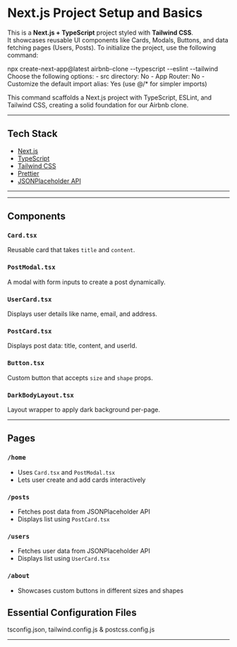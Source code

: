 # Next.js Project Setup and Basics

This is a **Next.js + TypeScript** project styled with **Tailwind CSS**.  
It showcases reusable UI components like Cards, Modals, Buttons, and data fetching pages (Users, Posts).
To initialize the project, use the following command:

npx create-next-app@latest airbnb-clone --typescript --eslint --tailwind
Choose the following options: - src directory: No - App Router: No - Customize the default import alias: Yes (use @/* for simpler imports)

This command scaffolds a Next.js project with TypeScript, ESLint, and Tailwind CSS, creating a solid foundation for our Airbnb clone.

---

## Tech Stack

- [Next.js](https://nextjs.org/)
- [TypeScript](https://www.typescriptlang.org/)
- [Tailwind CSS](https://tailwindcss.com/)
- [Prettier](https://prettier.io/)
- [JSONPlaceholder API](https://jsonplaceholder.typicode.com/)

---


---

## Components

### `Card.tsx`
Reusable card that takes `title` and `content`.

###  `PostModal.tsx`
A modal with form inputs to create a post dynamically.

### `UserCard.tsx`
Displays user details like name, email, and address.

### `PostCard.tsx`
Displays post data: title, content, and userId.

### `Button.tsx`
Custom button that accepts `size` and `shape` props.

### `DarkBodyLayout.tsx`
Layout wrapper to apply dark background per-page.

---

## Pages

### `/home`
- Uses `Card.tsx` and `PostModal.tsx`
- Lets user create and add cards interactively

### `/posts`
- Fetches post data from JSONPlaceholder API
- Displays list using `PostCard.tsx`

### `/users`
- Fetches user data from JSONPlaceholder API
- Displays list using `UserCard.tsx`

### `/about`
- Showcases custom buttons in different sizes and shapes

##  Essential Configuration Files
tsconfig.json, tailwind.config.js & postcss.config.js

---


